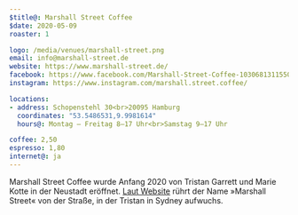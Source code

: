 ```yaml
---
$title@: Marshall Street Coffee
$date: 2020-05-09
roaster: 1

logo: /media/venues/marshall-street.png
email: info@marshall-street.de
website: https://www.marshall-street.de/
facebook: https://www.facebook.com/Marshall-Street-Coffee-103068131155063
instagram: https://www.instagram.com/marshall.street.coffee/

locations:
- address: Schopenstehl 30<br>20095 Hamburg
  coordinates: "53.5486531,9.9981614"
  hours@: Montag – Freitag 8–17 Uhr<br>Samstag 9–17 Uhr

coffee: 2,50
espresso: 1,80
internet@: ja
---
```


Marshall Street Coffee wurde Anfang 2020 von Tristan Garrett und Marie Kotte in der Neustadt eröffnet. [Laut Website](https://www.marshall-street.de/ueber-uns/) rührt der Name »Marshall Street« von der Straße, in der Tristan in Sydney aufwuchs.